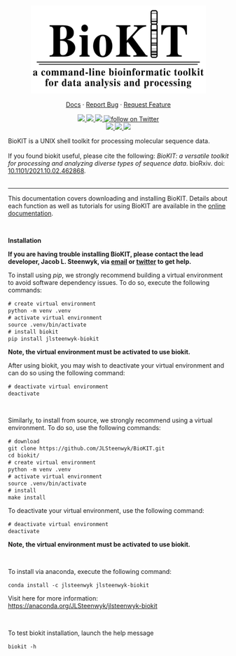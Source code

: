 <p align="center">
  <a href="https://github.com/jlsteenwyk/biokit">
    <img src="https://github.com/JLSteenwyk/BioKIT/blob/main/docs/_static/img/biokit_logo.jpg" alt="Logo" width="400">
  </a>
  <p align="center">
    <a href="https://jlsteenwyk.com/BioKIT/">Docs</a>
    ·
    <a href="https://github.com/jlsteenwyk/biokit/issues">Report Bug</a>
    ·
    <a href="https://github.com/jlsteenwyk/biokit/issues">Request Feature</a>
  </p>
    <p align="center">
        <a href="https://github.com/JLSteenwyk/BioKIT/actions" alt="Build">
            <img src="https://img.shields.io/github/workflow/status/JLSteenwyk/BioKIT/CI">
        </a>
        <a href="https://codecov.io/gh/JLSteenwyk/BioKIT" alt="Coverage">
          <img src="https://codecov.io/gh/JLSteenwyk/BioKIT/branch/main/graph/badge.svg?token=5X9C6YAVIG">
        </a>
        <a href="https://github.com/jlsteenwyk/biokit/graphs/contributors" alt="Contributors">
            <img src="https://img.shields.io/github/contributors/jlsteenwyk/biokit">
        </a>
        <a href="https://twitter.com/intent/follow?screen_name=jlsteenwyk" alt="Author Twitter">
            <img src="https://img.shields.io/twitter/follow/jlsteenwyk?style=social&logo=twitter"
                alt="follow on Twitter">
        </a>
        <br />
        <a href="https://lbesson.mit-license.org/" alt="License">
            <img src="https://img.shields.io/badge/License-MIT-blue.svg">
        </a>
        <a href="https://pypi.org/project/jlsteenwyk-biokit/" alt="PyPI - Python Version">
            <img src="https://img.shields.io/pypi/pyversions/jlsteenwyk-biokit">
        </a>
        <a href="https://www.biorxiv.org/content/10.1101/2021.10.02.462868v2">
          <img src="https://zenodo.org/badge/DOI/10.1101/2021.10.02.462868.svg">
        </a>
    </p>
</p>

BioKIT is a UNIX shell toolkit for processing molecular sequence data.<br /><br />
If you found biokit useful, please cite the following: *BioKIT: a versatile toolkit for processing and analyzing diverse types of sequence data*. bioRxiv. doi: [10.1101/2021.10.02.462868](https://www.biorxiv.org/content/10.1101/2021.10.02.462868v2).
<br /><br />

---

This documentation covers downloading and installing BioKIT. Details about each function as well as tutorials for using BioKIT are available in the <a href="https://jlsteenwyk.com/BioKIT/">online documentation</a>.

<br />

**Installation** <br />

**If you are having trouble installing BioKIT, please contact the lead developer, Jacob L. Steenwyk, via [email](https://jlsteenwyk.com/contact.html) or [twitter](https://twitter.com/jlsteenwyk) to get help.**

To install using *pip*, we strongly recommend building a virtual environment to avoid software dependency issues. To do so, execute the following commands:
```shell
# create virtual environment
python -m venv .venv
# activate virtual environment
source .venv/bin/activate
# install biokit
pip install jlsteenwyk-biokit
```

**Note, the virtual environment must be activated to use biokit.**

After using biokit, you may wish to deactivate your virtual environment and can do so using the following command:
```shell
# deactivate virtual environment
deactivate
```

<br />

Similarly, to install from source, we strongly recommend using a virtual environment. To do so, use the following commands:
```shell
# download
git clone https://github.com/JLSteenwyk/BioKIT.git
cd biokit/
# create virtual environment
python -m venv .venv
# activate virtual environment
source .venv/bin/activate
# install
make install
```
To deactivate your virtual environment, use the following command:
```shell
# deactivate virtual environment
deactivate
```
**Note, the virtual environment must be activated to use biokit.**

<br />

To install via anaconda, execute the following command:
```shell
conda install -c jlsteenwyk jlsteenwyk-biokit
```
Visit here for more information:
https://anaconda.org/JLSteenwyk/jlsteenwyk-biokit

<br />

To test biokit installation, launch the help message

```shell
biokit -h
```
